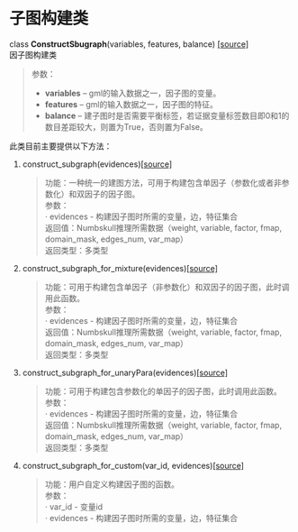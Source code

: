 # 子图构建类
class **ConstructSbugraph**(variables, features, balance) [[source]](../construct_subgraph.py)                 
因子图构建类
> 参数：
> - **variables** – gml的输入数据之一，因子图的变量。         
> - **features** –  gml的输入数据之一，因子图的特征。           
> - **balance** –   建子图时是否需要平衡标签，若证据变量标签数目即0和1的数目差距较大，则置为True，否则置为False。

此类目前主要提供以下方法：
1. construct_subgraph(evidences)[[source]](../construct_subgraph.py)

    >功能：一种统一的建图方法，可用于构建包含单因子（参数化或者非参数化）和双因子的因子图。  
    >参数：  
    > · evidences - 构建因子图时所需的变量，边，特征集合  
    >返回值：Numbskull推理所需数据（weight, variable, factor, fmap, domain_mask, edges_num, var_map）  
    >返回类型：多类型
2. construct_subgraph_for_mixture(evidences)[[source]](../construct_subgraph.py)

    >功能：可用于构建包含单因子（非参数化）和双因子的因子图，此时调用此函数。  
    >参数：  
    > · evidences - 构建因子图时所需的变量，边，特征集合  
    >返回值：Numbskull推理所需数据（weight, variable, factor, fmap, domain_mask, edges_num, var_map）  
    >返回类型：多类型

3. construct_subgraph_for_unaryPara(evidences)[[source]](../construct_subgraph.py)

    >功能：可用于构建包含参数化的单因子的因子图，此时调用此函数。  
    >参数：  
    > · evidences - 构建因子图时所需的变量，边，特征集合  
    >返回值：Numbskull推理所需数据（weight, variable, factor, fmap, domain_mask, edges_num, var_map）  
    >返回类型：多类型

4. construct_subgraph_for_custom(var_id, evidences)[[source]](../construct_subgraph.py)

    >功能：用户自定义构建因子图的函数。  
    >参数：  
    > · var_id - 变量id  
    > · evidences - 构建因子图时所需的变量，边，特征集合  
